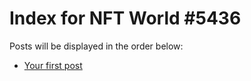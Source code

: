 # Index for NFT World #5436
Posts will be displayed in the order below:

- [Your first post](./001-first.md)

